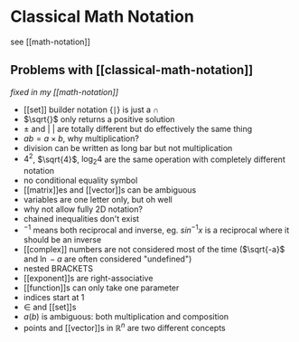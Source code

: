 # Classical Math Notation

see [[math-notation]]

## Problems with [[classical-math-notation]]

_fixed in my [[math-notation]]_

- [[set]] builder notation $\lbrace \mid \rbrace$ is just a $\cap$
- $\sqrt{}$ only returns a positive solution
- $\pm$ and $|\ |$ are totally different but do effectively the same thing
- $ab = a \times b$, why multiplication?
- division can be written as long bar but not multiplication
- $4^2$, $\sqrt{4}$, $\log_2 4$ are the same operation with completely different notation
- no conditional equality symbol
- [[matrix]]es and [[vector]]s can be ambiguous
- variables are one letter only, but oh well
- why not allow fully 2D notation?
- chained inequalities don't exist
- $^{-1}$ means both reciprocal and inverse, eg. $sin^{-1}x$ is a reciprocal where it should be an inverse
- [[complex]] numbers are not considered most of the time ($\sqrt{-a}$ and $\ln -a$ are often considered "undefined")
- nested BRACKETS
- [[exponent]]s are right-associative
- [[function]]s can only take one parameter
- indices start at $1$
- $\in$ and [[set]]s
- $a(b)$ is ambiguous: both multiplication and composition
- points and [[vector]]s in $\mathbb R^n$ are two different concepts
